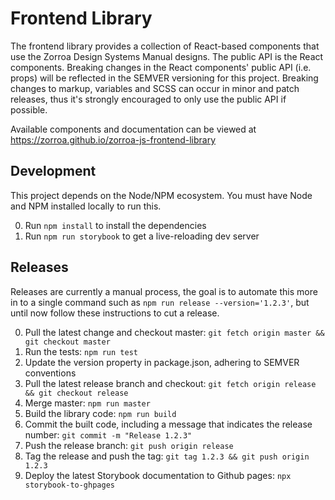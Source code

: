 # Frontend Library

 The frontend library provides a collection of React-based components that use
 the Zorroa Design Systems Manual designs. The public API is the React components.
 Breaking changes in the React components' public API (i.e. props) will be reflected
 in the SEMVER versioning for this project. Breaking changes to markup, variables and
 SCSS can occur in minor and patch releases, thus it's strongly encouraged to only
 use the public API if possible.

 Available components and documentation can be viewed at https://zorroa.github.io/zorroa-js-frontend-library

 ## Development

 This project depends on the Node/NPM ecosystem. You must have Node and NPM
 installed locally to run this.

 0) Run `npm install` to install the dependencies
 0) Run `npm run storybook` to get a live-reloading dev server

 ## Releases

 Releases are currently a manual process, the goal is to automate this more in to
 a single command such as `npm run release --version='1.2.3'`, but until now
 follow these instructions to cut a release.

 0) Pull the latest change and checkout master: `git fetch origin master && git checkout master`
 0) Run the tests: `npm run test`
 0) Update the version property in package.json, adhering to SEMVER conventions
 0) Pull the latest release branch and checkout: `git fetch origin release && git checkout release`
 0) Merge master: `npm run master`
 0) Build the library code: `npm run build`
 0) Commit the built code, including a message that indicates the release number: `git commit -m "Release 1.2.3"`
 0) Push the release branch: `git push origin release`
 0) Tag the release and push the tag: `git tag 1.2.3 && git push origin 1.2.3`
 0) Deploy the latest Storybook documentation to Github pages: `npx storybook-to-ghpages`
